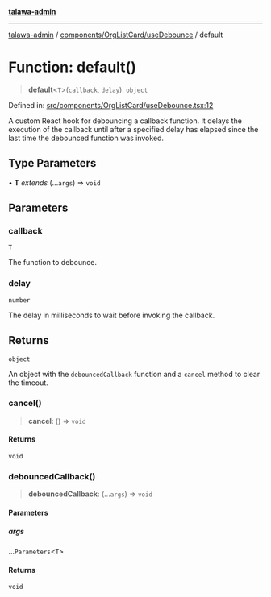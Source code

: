 [**talawa-admin**](../../../../README.md)

***

[talawa-admin](../../../../modules.md) / [components/OrgListCard/useDebounce](../README.md) / default

# Function: default()

> **default**\<`T`\>(`callback`, `delay`): `object`

Defined in: [src/components/OrgListCard/useDebounce.tsx:12](https://github.com/bint-Eve/talawa-admin/blob/e05e1a03180dbbfc7ba850102958ea6b6cd4b01e/src/components/OrgListCard/useDebounce.tsx#L12)

A custom React hook for debouncing a callback function.
It delays the execution of the callback until after a specified delay has elapsed
since the last time the debounced function was invoked.

## Type Parameters

• **T** *extends* (...`args`) => `void`

## Parameters

### callback

`T`

The function to debounce.

### delay

`number`

The delay in milliseconds to wait before invoking the callback.

## Returns

`object`

An object with the `debouncedCallback` function and a `cancel` method to clear the timeout.

### cancel()

> **cancel**: () => `void`

#### Returns

`void`

### debouncedCallback()

> **debouncedCallback**: (...`args`) => `void`

#### Parameters

##### args

...`Parameters`\<`T`\>

#### Returns

`void`
